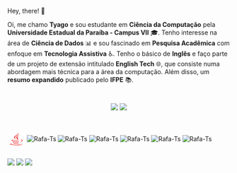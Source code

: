 Hey, there! 🙂

Oi, me chamo **Tyago** e sou estudante em **Ciência da Computação** pela **Universidade Estadual da Paraíba - Campus VII** 🎓. Tenho interesse na área de **Ciência de Dados** 📊 e sou fascinado em **Pesquisa Acadêmica** com enfoque em **Tecnologia Assistiva** ♿. Tenho o básico de **Inglês** e faço parte de um projeto de extensão intitulado **English Tech** 🌐, que consiste numa abordagem mais técnica para a área da computação. Além disso, um **resumo expandido** publicado pelo **IFPE** 📚.
#

<div style="text-align: center;">
  <img src="https://github-readme-stats.vercel.app/api?username=tyagosousa&show_icons=true&theme=transparent" />
  <img src="https://i.giphy.com/media/v1.Y2lkPTc5MGI3NjExdDg0MWh2Z2pjMmt6OXVqY215dmF3YWg0OGdxeXQxOWoyM3J2Znh3diZlcD12MV9pbnRlcm5hbF9naWZfYnlfaWQmY3Q9Zw/Qxdurj3ryTbr2/giphy.gif" width="262" />
</div>



##
<div style="display: inline_block"><br>
<img align="center" alt="Rafa-Ts" height="30" width="40" src="https://raw.githubusercontent.com/devicons/devicon/master/icons/java/java-plain.svg">
 <img align="center" alt="Rafa-Ts" height="30" width="40" src="https://cdn.jsdelivr.net/gh/devicons/devicon@latest/icons/git/git-original.svg" />
 <img align="center" alt="Rafa-Ts" height="30" width="40" src="https://cdn.jsdelivr.net/gh/devicons/devicon@latest/icons/postgresql/postgresql-original-wordmark.svg" /> 
 <img align="center" alt="Rafa-Ts" height="30" width="40" src="https://cdn.jsdelivr.net/gh/devicons/devicon@latest/icons/vscode/vscode-original.svg" />
 <img align="center" alt="Rafa-Ts" height="30" width="40" src="https://cdn.jsdelivr.net/gh/devicons/devicon@latest/icons/html5/html5-original.svg" />
 <img  align="center" alt="Rafa-Ts" height="30" width="40" src="https://cdn.jsdelivr.net/gh/devicons/devicon@latest/icons/javascript/javascript-original.svg" />
<img align="center" alt="Rafa-Ts" height="30" width="40"  src="https://cdn.jsdelivr.net/gh/devicons/devicon@latest/icons/unifiedmodelinglanguage/unifiedmodelinglanguage-original.svg" />
          
          
          
          
</div>

  ##

<div> 
 <a href="https://instagram.com/tyagosousa_" target="_blank"><img src="https://img.shields.io/badge/-Instagram-%23E4405F?style=for-the-badge&logo=instagram&logoColor=white" target="_blank"></a>
   <a href="https://www.linkedin.com/in/devthiagosousa" target="_blank"><img src="https://img.shields.io/badge/-LinkedIn-%230077B5?style=for-the-badge&logo=linkedin&logoColor=white" target="_blank"></a> 
  <a href = "mailto:thiagosousaa84@gmail.com"><img src="https://img.shields.io/badge/-Gmail-%23333?style=for-the-badge&logo=gmail&logoColor=white" target="_blank"></a>
</div>

